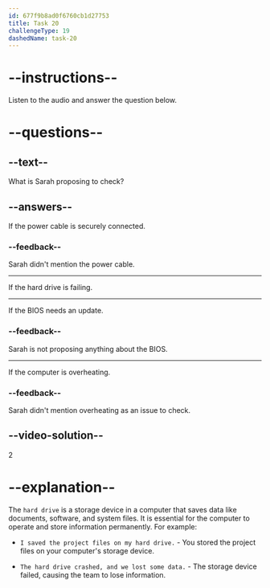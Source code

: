```yaml
---
id: 677f9b8ad0f6760cb1d27753
title: Task 20
challengeType: 19
dashedName: task-20
---
```


<!-- (audio) Sarah: Speaking of which, another thing we can check is if the hard drive is failing. -->

# --instructions--

Listen to the audio and answer the question below.

# --questions--

## --text--

What is Sarah proposing to check?

## --answers--

If the power cable is securely connected.

### --feedback--

Sarah didn't mention the power cable.

---

If the hard drive is failing.

---

If the BIOS needs an update.

### --feedback--

Sarah is not proposing anything about the BIOS.

---

If the computer is overheating.

### --feedback--

Sarah didn't mention overheating as an issue to check.

## --video-solution--

2

# --explanation--

The `hard drive` is a storage device in a computer that saves data like documents, software, and system files. It is essential for the computer to operate and store information permanently. For example:

- `I saved the project files on my hard drive.` - You stored the project files on your computer's storage device.

- `The hard drive crashed, and we lost some data.` - The storage device failed, causing the team to lose information.
